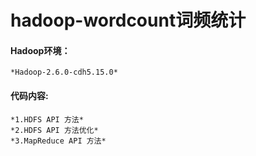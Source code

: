 # hadoop-wordcount词频统计

#### Hadoop环境：
    *Hadoop-2.6.0-cdh5.15.0*

#### 代码内容:
    *1.HDFS API 方法*
    *2.HDFS API 方法优化*
    *3.MapReduce API 方法*
